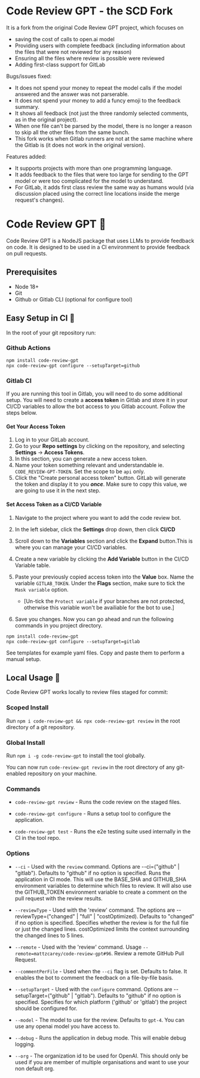 # Code Review GPT - the SCD Fork

It is a fork from the original Code Review GPT project, which focuses on

- saving the cost of calls to open.ai model
- Providing users with complete feedback (including information about the files that were not reviewed for any reason)
- Ensuring all the files where review is possible were reviewed
- Adding first-class support for GitLab

Bugs/issues fixed:

- It does not spend your money to repeat the model calls if the model answered and the answer was not parserable.
- It does not spend your money to add a funcy emoji to the feedback summary.
- It shows all feedback (not just the three randomly selected comments, as in the original project).
- When one file can't be parsed by the model, there is no longer a reason to skip all the other files from the same bunch.
- This fork works when Gitlab runners are not at the same machine where the Gitlab is (it does not work in the original version).


Features added:
- It supports projects with more than one programming language.
- It adds feedback to the files that were too large for sending to the GPT model or were too complicated for the model to understand.
- For GitLab, it adds first class review the same way as humans would (via discussion placed using the correct line locations inside the merge request's changes).


# Code Review GPT 🤖

Code Review GPT is a NodeJS package that uses LLMs to provide feedback on code. It is designed to be used in a CI environment to provide feedback on pull requests.

## Prerequisites

- Node 18+
- Git
- Github or Gitlab CLI (optional for configure tool)

## Easy Setup in CI 🚀

In the root of your git repository run:

### Github Actions

```shell
npm install code-review-gpt
npx code-review-gpt configure --setupTarget=github
```

### Gitlab CI

If you are running this tool in Gitlab, you will need to do some additional setup. You will need to create a **access token** in Gitlab and store it in your CI/CD variables to allow the bot access to you Gitlab account. Follow the steps below.

#### Get Your Access Token
1. Log in to your GitLab account.
2. Go to your **Repo settings** by clicking on the repository, and selecting **Settings** -> **Access Tokens**.
3. In this section, you can generate a new access token.
4. Name your token something relevant and understandable ie. `CODE_REVIEW-GPT-TOKEN`. Set the scope to be `api` only. 
5. Click the "Create personal access token" button. GitLab will generate the token and display it to you ***once***. Make sure to copy this value, we are going to use it in the next step.

#### Set Access Token as a CI/CD Variable
1. Navigate to the project where you want to add the code review bot.
2. In the left sidebar, click the **Settings** drop down, then click **CI/CD**
3. Scroll down to the **Variables** section and click the **Expand** button.This is where you can manage your CI/CD variables.
4. Create a new variable by clicking the **Add Variable** button in the CI/CD Variable table. 
5. Paste your previously copied access token into the **Value** box. Name the variable `GITLAB_TOKEN`. Under the **Flags** section, make sure to tick the `Mask variable` option. 

   - [Un-tick the `Protect variable` if your branches are not protected, otherwise this variable won't be availiable for the bot to use.]
6. Save you changes. Now you can go ahead and run the following commands in you project directory.


```shell
npm install code-review-gpt
npx code-review-gpt configure --setupTarget=gitlab
```


See templates for example yaml files. Copy and paste them to perform a manual setup.

## Local Usage 🌈

Code Review GPT works locally to review files staged for commit:

### Scoped Install

Run `npm i code-review-gpt && npx code-review-gpt review` in the root directory of a git repository.

### Global Install

Run `npm i -g code-review-gpt` to install the tool globally.

You can now run `code-review-gpt review` in the root directory of any git-enabled repository on your machine.

### Commands

- `code-review-gpt review` - Runs the code review on the staged files.
- `code-review-gpt configure` - Runs a setup tool to configure the application.

- `code-review-gpt test` - Runs the e2e testing suite used internally in the CI in the tool repo.

### Options

- `--ci` - Used with the `review` command. Options are --ci=("github" | "gitlab"). Defaults to "github" if no option is specified. Runs the application in CI mode. This will use the BASE_SHA and GITHUB_SHA environment variables to determine which files to review. It will also use the GITHUB_TOKEN environment variable to create a comment on the pull request with the review results.

- `--reviewType` - Used with the 'review' command. The options are --reviewType=("changed" | "full" | "costOptimized). Defaults to "changed" if no option is specified. Specifies whether the review is for the full file or just the changed lines. costOptimized limits the context surrounding the changed lines to 5 lines.

- `--remote` - Used with the 'review' command. Usage `--remote=mattzcarey/code-review-gpt#96`. Review a remote GitHub Pull Request.

- `--commentPerFile` - Used when the `--ci` flag is set. Defaults to false. It enables the bot to comment the feedback on a file-by-file basis.

- `--setupTarget` - Used with the `configure` command. Options are --setupTarget=("github" | "gitlab"). Defaults to "github" if no option is specified. Specifies for which platform ('github' or 'gitlab') the project should be configured for.

- `--model` - The model to use for the review. Defaults to `gpt-4`. You can use any openai model you have access to.

- `--debug` - Runs the application in debug mode. This will enable debug logging.

- `--org` - The organization id to be used for OpenAI. This should only be used if you are member of multiple organisations and want to use your non default org.